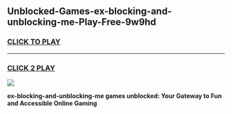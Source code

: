 
## Unblocked-Games-ex-blocking-and-unblocking-me-Play-Free-9w9hd
<h3>
<a href="https://premium76.site?title=ex-blocking-and-unblocking-me&ref=23A">CLICK TO PLAY</a></h3>
<hr>

<h3>
<a href="https://premium76.site?title=ex-blocking-and-unblocking-me&ref=23A">CLICK 2 PLAY</a>
  
</h3>

<a href="https://premium76.site?title=ex-blocking-and-unblocking-me&ref=23A"><img src="https://clearcache.store/games.png"></a>


**ex-blocking-and-unblocking-me games unblocked: Your Gateway to Fun and Accessible Online Gaming**
